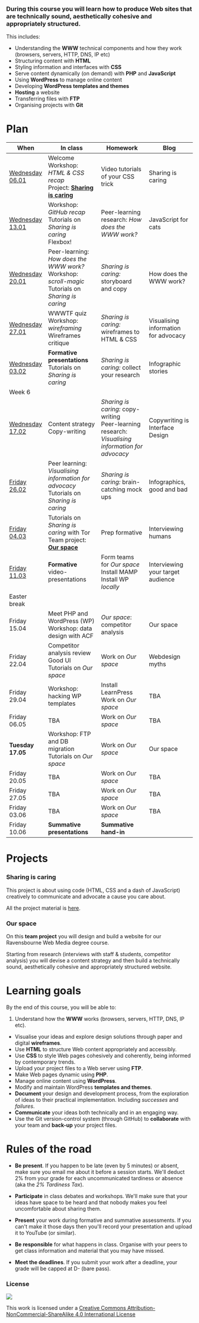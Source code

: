 ### During this course you will learn how to produce Web sites that are technically sound, aesthetically cohesive and appropriately structured.

This includes:

* Understanding the **WWW** technical components and how they work (browsers, servers, HTTP, DNS, IP etc)
* Structuring content with **HTML**
* Styling information and interfaces with **CSS**
* Serve content dynamically (on demand) with **PHP** and **JavaScript**
* Using **WordPress** to manage online content  
* Developing **WordPress templates and themes**
* **Hosting** a website
* Transferring files with **FTP**  
* Organising projects with **Git**

<!--* **Project management** basics: listing and prioritising tasks, tracking and evaluating progress, getting things done-->


# Plan

When | In class | Homework | Blog 
---- | -------- | -------- | ----
[Wednesday<br>06.01](sessions/01)| Welcome <br>Workshop: *HTML & CSS recap* <br>Project: [**Sharing is caring**](#sharing-is-caring) | Video tutorials of your CSS trick | Sharing is caring
[Wednesday<br>13.01](sessions/02)| Workshop: *GitHub recap* <br>Tutorials on *Sharing is caring* <br>Flexbox! | Peer-learning research: *How does the WWW work?* | JavaScript for cats
[Wednesday<br>20.01](sessions/03)| Peer-learning: *How does the WWW work?* <br>Workshop: *scroll-magic* <br>Tutorials on *Sharing is caring* | *Sharing is caring:* storyboard and copy | How does the WWW work?
[Wednesday<br>27.01](sessions/04)| WWWTF quiz <br>Workshop: *wireframing* <br>Wireframes critique | *Sharing is caring:* wireframes to HTML & CSS | Visualising information for advocacy
[Wednesday<br>03.02](sessions/05)| **Formative presentations** <br>Tutorials on *Sharing is caring* | *Sharing is caring:* collect your research | Infographic stories
Week 6| | | 
[Wednesday<br>17.02](sessions/07)| Content strategy <br>Copy-writing | *Sharing is caring:* copy-writing <br>Peer-learning research: *Visualising information for advocacy* | Copywriting is Interface Design
[Friday<br>26.02](sessions/08)| Peer learning: *Visualising information for advocacy*<br>Tutorials on *Sharing is caring* | *Sharing is caring:* brain-catching mock ups | Infographics, good and bad  
[Friday<br>04.03](sessions/09)| Tutorials on *Sharing is caring* with Tor <br>Team project: [**Our space**](#our-space) | Prep formative | Interviewing humans
[Friday<br>11.03](sessions/10)| **Formative** video-presentations | Form teams for *Our space* <br>Install MAMP <br>Install WP *locally* | Interviewing your target audience
Easter break| | | 
Friday<br>15.04| Meet PHP and WordPress (WP)<br>Workshop: data design with ACF | *Our space*: competitor analysis | Our space
Friday<br>22.04| Competitor analysis review<br>Good UI<br>Tutorials on *Our space* | Work on *Our space*  | Webdesign myths 
Friday<br>29.04| Workshop: hacking WP templates  | Install LearnPress <br>Work on *Our space* | TBA 
Friday<br>06.05| TBA | Work on *Our space* | TBA 
**Tuesday<br>17.05**| Workshop: FTP and DB migration <br>Tutorials on *Our space* | Work on *Our space* | Our space  
Friday<br>20.05| TBA | Work on *Our space* | TBA 
Friday<br>27.05| TBA | Work on *Our space* | TBA 
Friday<br>03.06| TBA | Work on *Our space* | TBA 
Friday<br>10.06| **Summative presentations** |  **Summative hand-in** | 


# Projects

### Sharing is caring

This project is about using code (HTML, CSS and a dash of JavaScript) creatively to communicate and advocate a cause you care about.

All the project material is [here](projects/sharing-is-caring).

<!--
### Content needs design

On this **team project** you will learn how to design systems (*containers*) to store and display *content* that doesn't yet exist (or that someone else will produce).   

All the project material is [here](projects/).
-->

### Our space

On this **team project** you will design and build a website for our Ravensbourne Web Media degree course.

Starting from research (interviews with staff & students, competitor analysis) you will devise a content strategy and then build a technically sound, aesthetically cohesive and appropriately structured website.

<!--All the project material is [here](projects/our-space).-->


# Learning goals

By the end of this course, you will be able to:

1. Understand how the **WWW** works (browsers, servers, HTTP, DNS, IP etc).
* Visualise your ideas and explore design solutions through paper and digital **wireframes**.
* Use **HTML** to structure Web content appropriately and accessibly.  
* Use **CSS** to style Web pages cohesively and coherently, being informed by contemporary trends. 
* Upload your project files to a Web server using **FTP**.
* Make Web pages dynamic using **PHP**.
* Manage online content using **WordPress**.
* Modify and maintain WordPress **templates and themes**.
* **Document** your design and development process, from the exploration of ideas to their practical implementation. Including *successes* and *failures*.
* **Communicate** your ideas both technically and in an engaging way.
* Use the Git version-control system (through GitHub) to **collaborate** with your team and **back-up** your project files.


# Rules of the road

* **Be present**. If you happen to be late (even by 5 minutes) or absent, make sure you email me about it before a session starts. We'll deduct 2% from your grade for each uncommunicated tardiness or absence (aka the *2% Tardiness Tax*).

* **Participate** in class debates and workshops. We'll make sure that your ideas have space to be heard and that nobody makes you feel uncomfortable about sharing them.

* **Present** your work during formative and summative assessments. If you can't make it those days then you'll record your presentation and upload it to YouTube (or similar).

* **Be responsible** for what happens in class. Organise with your peers to get class information and material that you may have missed.

* **Meet the deadlines**. If you submit your work after a deadline, your grade will be capped at D- (bare pass).


### License

[![](https://i.creativecommons.org/l/by-nc-sa/4.0/88x31.png)](http://creativecommons.org/licenses/by-nc-sa/4.0)

This work is licensed under a [Creative Commons Attribution-NonCommercial-ShareAlike 4.0 International License ](http://creativecommons.org/licenses/by-nc-sa/4.0)